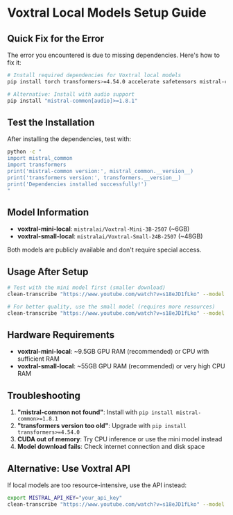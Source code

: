 # Voxtral Local Models Setup Guide

## Quick Fix for the Error

The error you encountered is due to missing dependencies. Here's how to fix it:

```bash
# Install required dependencies for Voxtral local models
pip install torch transformers>=4.54.0 accelerate safetensors mistral-common>=1.8.1 packaging

# Alternative: Install with audio support
pip install "mistral-common[audio]>=1.8.1"
```

## Test the Installation

After installing the dependencies, test with:

```bash
python -c "
import mistral_common
import transformers
print('mistral-common version:', mistral_common.__version__)
print('transformers version:', transformers.__version__)
print('Dependencies installed successfully!')
"
```

## Model Information

- **voxtral-mini-local**: `mistralai/Voxtral-Mini-3B-2507` (~6GB)
- **voxtral-small-local**: `mistralai/Voxtral-Small-24B-2507` (~48GB)

Both models are publicly available and don't require special access.

## Usage After Setup

```bash
# Test with the mini model first (smaller download)
clean-transcribe "https://www.youtube.com/watch?v=s18eJD1fLko" --model voxtral-mini-local

# For better quality, use the small model (requires more resources)
clean-transcribe "https://www.youtube.com/watch?v=s18eJD1fLko" --model voxtral-small-local
```

## Hardware Requirements

- **voxtral-mini-local**: ~9.5GB GPU RAM (recommended) or CPU with sufficient RAM
- **voxtral-small-local**: ~55GB GPU RAM (recommended) or very high CPU RAM

## Troubleshooting

1. **"mistral-common not found"**: Install with `pip install mistral-common>=1.8.1`
2. **"transformers version too old"**: Upgrade with `pip install transformers>=4.54.0`
3. **CUDA out of memory**: Try CPU inference or use the mini model instead
4. **Model download fails**: Check internet connection and disk space

## Alternative: Use Voxtral API

If local models are too resource-intensive, use the API instead:

```bash
export MISTRAL_API_KEY="your_api_key"
clean-transcribe "https://www.youtube.com/watch?v=s18eJD1fLko" --model voxtral-mini-latest
```